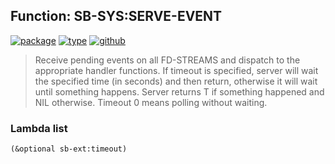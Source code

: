 ## Function: SB-SYS:SERVE-EVENT
[![package](https://img.shields.io/badge/Package-SB--SYS-5f9ea0.svg?style=social&colorA=999999)](../) [![type](https://img.shields.io/badge/Type-Function-5f9ea0.svg?style=social&colorA=999999)](../#function) [![github](https://img.shields.io/badge/GitHub-View_the_source-5f9ea0.svg?style=social&colorA=999999&logo=github)](https://github.com/sbcl/sbcl/blob/master/src/code/serve-event.lisp/) 

> Receive pending events on all FD-STREAMS and dispatch to the appropriate
> handler functions. If timeout is specified, server will wait the specified
> time (in seconds) and then return, otherwise it will wait until something
> happens. Server returns T if something happened and NIL otherwise. Timeout
> 0 means polling without waiting.

### Lambda list
```cl
(&optional sb-ext:timeout)
```
